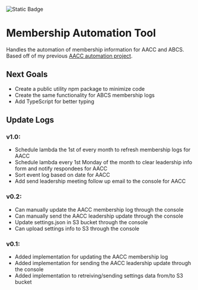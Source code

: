 ![Static Badge](https://img.shields.io/badge/version-1.0-blue)
# Membership Automation Tool

Handles the automation of membership information for AACC and ABCS. Based off of my previous [AACC automation project](https://github.com/cloudydaiyz/aacc-membership-log).

## Next Goals
- Create a public utility npm package to minimize code
- Create the same functionality for ABCS membership logs
- Add TypeScript for better typing

## Update Logs
### v1.0:
- Schedule lambda the 1st of every month to refresh membership logs for AACC
- Schedule lambda every 1st Monday of the month to clear leadership info form and notify respondees for AACC
- Sort event log based on date for AACC
- Add send leadership meeting follow up email to the console for AACC

### v0.2:
- Can manually update the AACC membership log through the console
- Can manually send the AACC leadership update through the console
- Update settings.json in S3 bucket through the console
- Can upload settings info to S3 through the console

### v0.1:
- Added implementation for updating the AACC membership log
- Added implementation for sending the AACC leadership update through the console
- Added implementation to retreiving/sending settings data from/to S3 bucket
